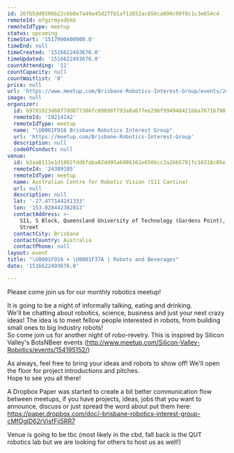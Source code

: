 ```yaml
---
id: 26fb5dd8506b22cbb8e7a49a45d27fb1af12652ac656ca690c90f0c1c3e654c4
remoteId: mfgzrmyxdbkb
remoteIdType: meetup
status: upcoming
timeStart: '1517990400000.0'
timeEnd: null
timeCreated: '1516622493676.0'
timeUpdated: '1516622493676.0'
countAttending: '11'
countCapacity: null
countWaitlist: '0'
price: null
url: 'https://www.meetup.com/Brisbane-Robotics-Interest-Group/events/246318606/'
image: null
organizer:
  id: b9781023d68f7dd877386fc09698f793a8a677ee296f994948421bba76716798
  remoteId: '19214142'
  remoteIdType: meetup
  name: "\U0001F916 Brisbane Robotics Interest Group"
  url: 'https://meetup.com/Brisbane-Robotics-Interest-Group'
  description: null
  codeOfConduct: null
venue:
  id: b2aa8111e1d1802fddbfaba82dd95a6986162e6506cc2a2bb5781fc16318c05e
  remoteId: '24389105'
  remoteIdType: meetup
  name: Australian Centre for Robotic Vision (S11 Cantina)
  url: null
  description: null
  lat: '-27.477144241333'
  lon: '153.028442382812'
  contactAddress: >-
    S11, S Block, Queensland University of Technology (Gardens Point), 2 George
    Street
  contactCity: Brisbane
  contactCountry: Australia
  contactPhone: null
layout: event
title: "\U0001F916 + \U0001F37A | Robots and Beverages"
date: '1516622493676.0'

---
```

<p>Please come join us for our monthly robotics meetup!</p> <p>It is going to be a night of informally talking, eating and drinking.<br/>We'll be chatting about robotics, science, business and just your next crazy ideas! The idea is to meet fellow people interested in robots, from building small ones to big industry robots!<br/>So come join us for another night of robo-revelry. This is inspired by Silicon Valley's BotsNBeer events (<a href="http://www.meetup.com/Silicon-Valley-Robotics/events/154195152/" class="linkified">http://www.meetup.com/Silicon-Valley-Robotics/events/154195152/</a>)</p> <p>As always, feel free to bring your ideas and robots to show off! We'll open the floor for project introductions and pitches.<br/>Hope to see you all there!</p> <p>A Dropbox Paper was started to create a bit better communication flow between meetups, if you have projects, ideas, jobs that you want to announce, discuss or just spread the word about put them here: <a href="https://paper.dropbox.com/doc/-brisbane-robotics-interest-group-cMfOglD62rVisfFij5RR7" class="linkified">https://paper.dropbox.com/doc/-brisbane-robotics-interest-group-cMfOglD62rVisfFij5RR7</a></p> <p>Venue is going to be tbc (most likely in the cbd, fall back is the QUT robotics lab but we are looking for others to host us as well!)</p> 
